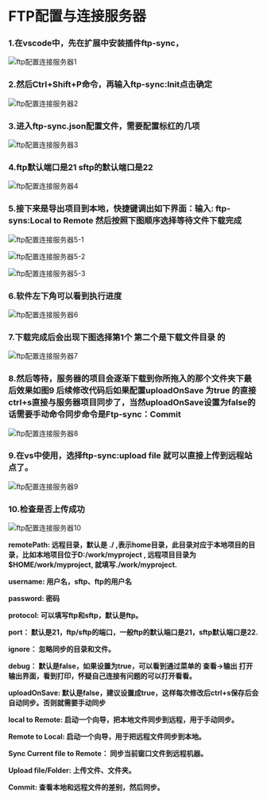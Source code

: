 # FTP配置与连接服务器

### 1.在vscode中，先在扩展中安装插件ftp-sync，

![ftp配置连接服务器1](D:\知识点\images\ftp配置连接服务器1.png)

### 2.然后Ctrl+Shift+P命令，再输入ftp-sync:lnit点击确定

![ftp配置连接服务器2](D:\知识点\images\ftp配置连接服务器2.png)

### 3.进入ftp-sync.json配置文件，需要配置标红的几项

![ftp配置连接服务器3](D:\知识点\images\ftp配置连接服务器3.png)

### 4.ftp默认端口是21  sftp的默认端口是22

![ftp配置连接服务器4](D:\知识点\images\ftp配置连接服务器4.png)

### 5.接下来是导出项目到本地，快捷键调出如下界面：输入: ftp-syns:Local to Remote  然后按照下图顺序选择等待文件下载完成

![ftp配置连接服务器5-1](D:\知识点\images\ftp配置连接服务器5-1.png)

![ftp配置连接服务器5-2](D:\知识点\images\ftp配置连接服务器5-2.png)

![ftp配置连接服务器5-3](D:\知识点\images\ftp配置连接服务器5-3.png)

### 6.软件左下角可以看到执行进度

![ftp配置连接服务器6](D:\知识点\images\ftp配置连接服务器6.png)

### 7.下载完成后会出现下图选择第1个 第二个是下载文件目录 的

![ftp配置连接服务器7](D:\知识点\images\ftp配置连接服务器7.png)



### 8.然后等待，服务器的项目会逐渐下载到你所拖入的那个文件夹下最后效果如图9 后续修改代码后如果配置uploadOnSave 为true 的直接ctrl+s直接与服务器项目同步了，当然uploadOnSave设置为false的话需要手动命令同步命令是Ftp-sync：Commit

![ftp配置连接服务器8](D:\知识点\images\ftp配置连接服务器8.png)

### 9.在vs中使用，选择ftp-sync:upload file 就可以直接上传到远程站点了。

![ftp配置连接服务器9](D:\知识点\images\ftp配置连接服务器9.png)

### 10.检查是否上传成功

![ftp配置连接服务器10](D:\知识点\images\ftp配置连接服务器10.png)



**remotePath: 远程目录，默认是  ./ ,表示home目录，此目录对应于本地项目的目录，比如本地项目位于D:/work/myproject , 远程项目目录为$HOME/work/myproject, 就填写./work/myproject.**

**username: 用户名，sftp、ftp的用户名**

**password: 密码**

**protocol: 可以填写ftp和sftp，默认是ftp。**

**port： 默认是21，ftp/sftp的端口，一般ftp的默认端口是21，sftp默认端口是22.**

**ignore： 忽略同步的目录和文件。**

**debug： 默认是false，如果设置为true，可以看到通过菜单的 查看->输出 打开输出界面，看到打印，怀疑自己连接有问题的可以打开看看。**

**uploadOnSave: 默认是false，建议设置成true，这样每次修改后ctrl+s保存后会自动同步。否则就需要手动同步**

**local to Remote: 启动一个向导，把本地文件同步到远程，用于手动同步。**

**Remote to Local: 启动一个向导，用于把远程文件同步到本地。**

**Sync Current file to Remote： 同步当前窗口文件到远程机器。**

**Upload file/Folder: 上传文件、文件夹。**

**Commit: 查看本地和远程文件的差别，然后同步。**
